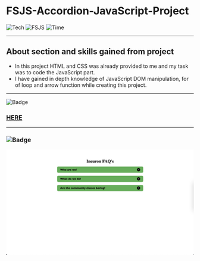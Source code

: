 # FSJS-Accordion-JavaScript-Project

![Tech](https://img.shields.io/badge/Project-JavaScript-blue)
![FSJS](https://img.shields.io/badge/FSJS%20Bootcamp-Hitesh%20Choudhary-orange)
![Time](https://img.shields.io/badge/TIME%20TAKEN-1%20Hr-red)

***

## About section and skills gained from project
- In this project HTML and CSS was already provided to me and my task was to code the JavaScript part. 
- I have gained in depth knowledge of JavaScript DOM manipulation, for of loop and arrow function while creating this project.

***

![Badge](https://img.shields.io/badge/PROJECT%20LINK-BELOW-lightgrey) 
### [HERE](https://fsjs-accordion-javascript-project.netlify.app/)

***

### ![Badge](https://img.shields.io/badge/FINAL-OUTPUT-yellow)

![image](/Image/Project_1.png)